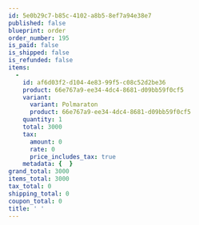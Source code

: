 ```yaml
---
id: 5e0b29c7-b85c-4102-a8b5-8ef7a94e38e7
published: false
blueprint: order
order_number: 195
is_paid: false
is_shipped: false
is_refunded: false
items:
  -
    id: af6d03f2-d104-4e83-99f5-c08c52d2be36
    product: 66e767a9-ee34-4dc4-8681-d09bb59f0cf5
    variant:
      variant: Polmaraton
      product: 66e767a9-ee34-4dc4-8681-d09bb59f0cf5
    quantity: 1
    total: 3000
    tax:
      amount: 0
      rate: 0
      price_includes_tax: true
    metadata: {  }
grand_total: 3000
items_total: 3000
tax_total: 0
shipping_total: 0
coupon_total: 0
title: ' '
---
```

